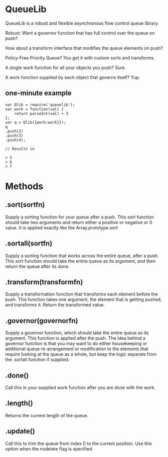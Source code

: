 QueueLib
========

QueueLib is a robust and flexible asynchronous flow control queue library. 

Robust: Want a governor function that has full control over the queue on push?

How about a transform interface that modifies the queue elements on push?

Policy-Free Priority Queue? You got it with custom sorts and transforms.

A single work function for all your objects you push? Sure.

A work function supplied by each object that governs itself? Yup.


one-minute example
------------------

	var Qlib = require('queuelib');
	var work = function(val) {
		return parseInt(val) + 3
	};
	var q = Qlib({work:work}});
	q
	.push(2)
	.push(3)
	.push(4);

	// Results in 
	
	> 5
	> 6
	> 7

Methods
=======

.sort(sortfn) 
-------------
Supply a sorting function for your queue after a push. This sort function should take two arguments and return either a positive or negative or 0 value. It is applied exactly like the Array.prototype.sort

.sortall(sortfn) 
----------------
Supply a sorting function that works across the entire queue, after a push. This sort function should take the entire queue as its argument, and then return the queue after its done.

.transform(transformfn) 
-----------------------
Supply a transformation function that transforms each element before the push. This function takes one argument, the element that is getting pushed, and transforms it. Return the transformed value.

.governor(governorfn) 
---------------------
Supply a governor function, which should take the entire queue as its argument. This function is applied after the push. The idea behind a governor function is that you may want to do either housekeeping or additional queue re-arrangement or modification to the elements that require looking at the queue as a whole, but keep the logic separate from the .sortall function if supplied. 

.done()
-------
Call this in your supplied work function after you are done with the work.

.length()
---------
Returns the current length of the queue.

.update()
---------
Call this to trim the queue from index 0 to the current position. Use this option when the nodelete flag is specified.


